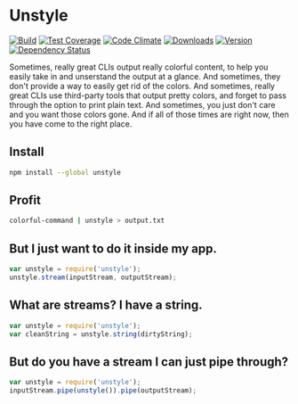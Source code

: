 # Unstyle

[![Build][1]][2]
[![Test Coverage][3]][4]
[![Code Climate][5]][6]
[![Downloads][7]][8]
[![Version][9]][8]
[![Dependency Status][10]][11]

[1]: https://travis-ci.org/catdad/unstyle.svg?branch=master
[2]: https://travis-ci.org/catdad/unstyle

[3]: https://codeclimate.com/github/catdad/unstyle/badges/coverage.svg
[4]: https://codeclimate.com/github/catdad/unstyle/coverage

[5]: https://codeclimate.com/github/catdad/unstyle/badges/gpa.svg
[6]: https://codeclimate.com/github/catdad/unstyle

[7]: https://img.shields.io/npm/dm/unstyle.svg
[8]: https://www.npmjs.com/package/unstyle
[9]: https://img.shields.io/npm/v/unstyle.svg

[10]: https://david-dm.org/catdad/unstyle.svg
[11]: https://david-dm.org/catdad/unstyle

Sometimes, really great CLIs output really colorful content, to help you easily take in and unserstand the output at a glance. And sometimes, they don't provide a way to easily get rid of the colors. And sometimes, really great CLIs use third-party tools that output pretty colors, and forget to pass through the option to print plain text. And sometimes, you just don't care and you want those colors gone. And if all of those times are right now, then you have come to the right place.

## Install

```bash
npm install --global unstyle
```

## Profit

```bash
colorful-command | unstyle > output.txt
```

## But I just want to do it inside my app.

```javascript
var unstyle = require('unstyle');
unstyle.stream(inputStream, outputStream);
```

## What are streams? I have a string.

```javascript
var unstyle = require('unstyle');
var cleanString = unstyle.string(dirtyString);
```

## But do you have a stream I can just pipe through?

```javascript
var unstyle = require('unstyle');
inputStream.pipe(unstyle()).pipe(outputStream);
```
